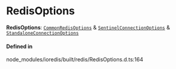 # RedisOptions

 **RedisOptions**: [`CommonRedisOptions`](../interfaces/CommonRedisOptions.md) & [`SentinelConnectionOptions`](../interfaces/SentinelConnectionOptions.md) & [`StandaloneConnectionOptions`](StandaloneConnectionOptions.md)

#### Defined in

node_modules/ioredis/built/redis/RedisOptions.d.ts:164
